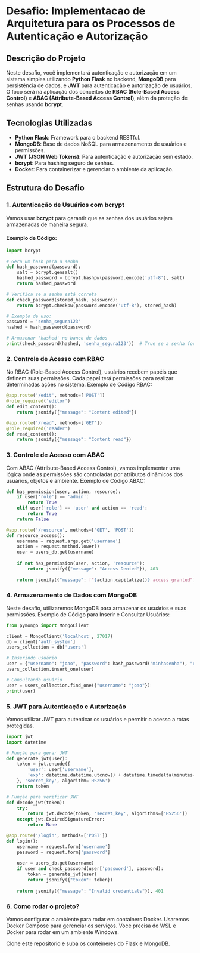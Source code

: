# Desafio: Implementacao de Arquitetura para os Processos de Autenticação e Autorização
<!--

## Contextualizacao


## rbac


Explicação do RBAC (Role-Based Access Control)

RBAC (Role-Based Access Control) é um modelo de controle de acesso que define permissões de acordo com papéis atribuídos a usuários. Ao invés de conceder permissões diretamente aos indivíduos, as permissões são concedidas aos papéis, e os usuários são atribuídos a esses papéis.
Componentes do RBAC:

    Usuários (Users): São os sujeitos que tentam realizar ações no sistema. Cada usuário pode ser associado a um ou mais papéis.

    Papéis (Roles): Definem conjuntos de permissões. Exemplo de papéis: administrador, usuário padrão, moderador, etc.

    Permissões (Permissions): Definem quais ações os papéis podem realizar em quais recursos. Exemplo: editar, excluir, criar.

    Sessões (Sessions): Em algumas implementações, os usuários podem ativar certos papéis durante uma sessão.

Exemplo de RBAC:

    Um sistema de gerenciamento de conteúdo pode ter um papel de "editor", que tem permissões para editar e publicar conteúdo, e um papel de "leitor", que pode apenas visualizar conteúdo.

    O usuário "João" pode ter o papel de "editor", enquanto "Maria" pode ter o papel de "leitor".

Vantagens do RBAC:

    Facilidade de Gerenciamento: Permissões são concedidas a papéis e não a usuários individuais, facilitando a gestão de permissões em sistemas grandes.

    Menos Erros de Configuração: Como a gestão é centralizada nos papéis, há menor chance de erros na atribuição de permissões.

    Escalabilidade: Em sistemas com muitos usuários, é mais fácil adicionar ou remover papéis do que gerenciar permissões diretamente para cada usuário.

Exemplo de Implementação RBAC com Flask e MongoDB:

from flask import Flask, jsonify, request
from functools import wraps

app = Flask(__name__)

# Simulando um banco de dados
users_db = {
    "joao": {"role": "editor"},
    "maria": {"role": "reader"}
}

roles_permissions = {
    "editor": ["create", "edit", "delete"],
    "reader": ["read"]
}

# Decorador para verificar permissões
def role_required(required_role):
    def decorator(f):
        @wraps(f)
        def wrapper(*args, **kwargs):
            username = request.args.get('username')
            user = users_db.get(username)
            if not user or user['role'] != required_role:
                return jsonify({"message": "Unauthorized"}), 403
            return f(*args, **kwargs)
        return wrapper
    return decorator

@app.route('/edit', methods=['POST'])
@role_required('editor')
def edit_content():
    return jsonify({"message": "Content edited"})

@app.route('/read', methods=['GET'])
@role_required('reader')
def read_content():
    return jsonify({"message": "Content read"})

if __name__ == '__main__':
    app.run(debug=True)





## Attribute-Based Access Control

O ABAC (Attribute-Based Access Control) é uma abordagem de controle de acesso mais flexível e dinâmica que o tradicional RBAC (Role-Based Access Control). Enquanto o RBAC controla permissões com base em papéis predefinidos (como administrador ou usuário), o ABAC baseia-se em atributos para decidir se uma ação é permitida. No ABAC, o controle de acesso é feito com base em quatro tipos principais de atributos:

### Atributos do Sujeito (Subject Attributes):
- São características do usuário que solicita acesso.
- Exemplo: Nome do usuário, cargo, idade, localização geográfica, status de segurança, horário de trabalho.

### Atributos do Objeto (Object Attributes):
- São características do recurso ao qual o acesso é solicitado.
- Exemplo: Tipo do arquivo, classificação do documento, rótulo de segurança de uma informação.

### Atributos da Ação (Action Attributes):
- São as operações que o sujeito deseja executar no objeto.
- Exemplo: Leitura, escrita, exclusão, modificação, transferência.

### Atributos do Ambiente (Environment Attributes):
- São condições contextuais que podem influenciar as decisões de acesso.
- Exemplo: Data e hora da solicitação, localização do dispositivo, política de segurança vigente, estado da rede.

O controle de acesso é decidido pela avaliação de uma política que leva em consideração todos esses atributos em tempo real. As políticas são definidas de forma que diferentes combinações de atributos resultam em diferentes permissões.
Exemplos de ABAC em Ação

    Cenário de Empresa:
        Um funcionário pode acessar documentos financeiros, mas apenas durante o horário comercial (atributo de ambiente).
        Um usuário pode editar um documento somente se ele for o criador do documento (atributo do sujeito).

    Acesso Baseado em Localização:
        Um usuário de um aplicativo móvel pode acessar determinados dados somente se estiver em um local geográfico específico, como um escritório seguro (atributo do ambiente).

    Controle de Acesso à Nuvem:
        Um sistema na nuvem pode bloquear o acesso a dados críticos de uma empresa quando a solicitação vem de fora de uma região permitida (atributo do ambiente).

Padrões de Design Aplicáveis ao ABAC

O ABAC pode ser implementado de maneira eficaz utilizando alguns padrões de design arquitetural. Esses padrões ajudam a garantir que o sistema seja escalável, flexível e de fácil manutenção.
1. Factory Pattern para Criação de Atributos e Políticas

    O Factory Pattern pode ser usado para criar objetos relacionados aos atributos e políticas de controle de acesso de forma flexível. Por exemplo, diferentes atributos (como localização ou cargo) podem ser criados dinamicamente conforme a necessidade do sistema.

    Exemplo:

class AttributeFactory:
    def create_attribute(attribute_type):
        if attribute_type == 'location':
            return LocationAttribute()
        elif attribute_type == 'role':
            return RoleAttribute()
    Isso facilita a inclusão de novos atributos à medida que a lógica de controle de acesso evolui.

2. Policy Pattern para Avaliação de Políticas

    O Policy Pattern é crucial para implementar a lógica de avaliação de regras no ABAC. Nele, as políticas de acesso são abstraídas como objetos que podem ser combinados ou avaliados de acordo com os atributos.

    Exemplo:
        Uma política pode ser representada como uma classe que contém regras que devem ser satisfeitas com base nos atributos. As políticas podem ser combinadas ou agregadas de forma flexível para aplicar lógicas de permissão mais complexas.

class Policy:
    def is_allowed(self, subject, action, object, environment):
        # Avalia os atributos do sujeito, ação, objeto e ambiente.
        return (subject.role == 'admin' and environment.is_secure) or subject.department == 'finance'
Chain of Responsibility Pattern para Avaliação de Múltiplas Políticas

    O Chain of Responsibility Pattern pode ser usado quando múltiplas políticas precisam ser avaliadas em sequência. Cada política na cadeia pode aceitar ou rejeitar a solicitação com base nos atributos.

    Exemplo:
        Imagine que diferentes departamentos têm regras específicas de acesso. As políticas para esses departamentos podem ser representadas como uma cadeia onde cada política é verificada individualmente.

        class PolicyHandler:
    def __init__(self, next_handler=None):
        self.next_handler = next_handler

    def handle(self, request):
        if self.can_handle(request):
            return self.process(request)
        elif self.next_handler:
            return self.next_handler.handle(request)

class DepartmentPolicyHandler(PolicyHandler):
    def can_handle(self, request):
        return request.subject.department == 'finance'

    def process(self, request):
        # Avalia a política do departamento de finanças.
4. Strategy Pattern para Definir Dinamicamente as Políticas de Acesso

    O Strategy Pattern é útil quando diferentes políticas podem ser aplicadas a diferentes cenários, como o uso de diferentes algoritmos de controle de acesso. No ABAC, isso é especialmente útil, já que você pode definir estratégias baseadas em vários atributos (ex: um método para regras simples de RBAC e outro para regras dinâmicas de ABAC).

    Exemplo:
        Em um contexto onde as políticas de acesso variam de acordo com o tipo de ação, o Strategy Pattern pode ser usado para aplicar diferentes conjuntos de regras, como no exemplo abaixo.


class AccessStrategy:
    def evaluate(self, subject, action, object):
        pass

class RBACStrategy(AccessStrategy):
    def evaluate(self, subject, action, object):
        # Avalia usando RBAC

class ABACStrategy(AccessStrategy):
    def evaluate(self, subject, action, object):
        # Avalia usando ABAC com base nos atributos
5. Decorator Pattern para Adicionar Condicionalmente Regras de Acesso

    O Decorator Pattern permite adicionar ou modificar dinamicamente as regras de acesso de uma política sem alterar sua estrutura básica. Isso é útil no ABAC quando você deseja adicionar condições especiais para determinadas políticas, como incluir a avaliação de atributos de ambiente de forma opcional.

    Exemplo:

    class Policy:
    def is_allowed(self, subject, action, object):
        pass

class TimeRestrictedPolicyDecorator(Policy):
    def __init__(self, policy):
        self.policy = policy

    def is_allowed(self, subject, action, object):
        if self.is_within_time_restriction():
            return self.policy.is_allowed(subject, action, object)
        return False

    def is_within_time_restriction(self):
        # Verifica se o horário está dentro das regras permitidas.
Benefícios do ABAC

    Flexibilidade: O ABAC permite criar políticas de controle de acesso muito mais detalhadas e específicas em comparação com o RBAC. É possível criar regras baseadas em qualquer combinação de atributos.

    Contexto Dinâmico: As políticas podem mudar com base em atributos dinâmicos, como horário ou localização, possibilitando controle adaptativo de acesso.

    Escalabilidade: Em sistemas complexos com muitos usuários e recursos, o ABAC oferece uma escalabilidade maior em termos de controle de acesso, ao evitar a explosão de papéis que frequentemente ocorre no RBAC.

Desafios do ABAC

    Complexidade: A implementação de políticas ABAC pode se tornar muito complexa, especialmente em grandes sistemas com muitos atributos e regras. Isso aumenta o esforço para manutenção e debugging.

    Desempenho: Como o ABAC avalia vários atributos e políticas em tempo real, pode haver um impacto no desempenho, especialmente se os atributos precisarem ser recuperados de bases de dados ou sistemas externos.

Conclusão

O ABAC é uma solução poderosa e flexível para controle de acesso em sistemas que precisam de uma abordagem adaptativa e baseada em múltiplos fatores. A aplicação de padrões de design, como Factory, Policy, Strategy, e Decorator, torna sua implementação mais modular, escalável e de fácil manutenção.

Se aplicado corretamente, o ABAC pode fornecer um controle de acesso muito mais preciso e contextual, sendo ideal para ambientes onde as condições de acesso podem mudar dinamicamente.

bcrypt é um algoritmo de hashing que foi desenvolvido especificamente para proteger senhas. Ao contrário de algoritmos de hashing comuns, como MD5 ou SHA-1, que são projetados para serem rápidos, o bcrypt foi desenvolvido para ser deliberadamente lento, tornando-o mais seguro contra ataques de força bruta e de "rainbow tables" (tabelas de pré-calculo de hashes). Além disso, ele inclui um fator de complexidade configurável que pode ser ajustado para tornar o processo de hashing mais lento à medida que o poder computacional aumenta.
Características do bcrypt

    Função de hash criptográfica:
        bcrypt é uma função de hash baseada no Blowfish cipher, mas simplificada para hash de senhas. O seu design inclui uma implementação adaptativa que permite aumentar o tempo necessário para computar um hash, retardando ataques com força bruta.

    Salt embutido:
        O bcrypt gera um salt aleatório e o inclui como parte do hash. O salt é um valor único que é adicionado à senha antes de aplicar o algoritmo de hash, o que impede que duas senhas idênticas gerem o mesmo hash.

    Fator de Custo:
        O bcrypt tem um fator de custo configurável, que define o número de rounds de hashing aplicados. Quanto maior o custo, mais tempo leva para gerar o hash, aumentando a segurança, pois torna o ataque de força bruta mais custoso.
        Exemplo de fator de custo: Se o custo for 12, isso significa que o algoritmo irá realizar 212212 rounds de hashing. Para cada aumento no custo, o tempo de computação dobra.

    Resistência a Ataques de Força Bruta:
        Ao ser projetado para ser mais lento do que outros algoritmos de hash, o bcrypt torna ataques de força bruta muito mais caros em termos de tempo e poder computacional.

Estrutura do bcrypt

O hash gerado pelo bcrypt tem um formato específico e consiste em três partes principais:

    Prefixo: Indica o algoritmo usado ($2b$ ou $2a$, sendo 2b a versão atualizada do algoritmo).
    Custo: O fator de custo, especificando quantos rounds de hashing foram aplicados (por exemplo, 12).
    Salt e Hash: O salt aleatório utilizado e o hash resultante.

Exemplo de hash gerado pelo bcrypt:

$2b$12$P1ayq0y4bvnhkfJnULyW8e.Q3xHslTpBmQyXQeWvQj/9dZwR9fENa


Aqui:

    $2b$: Versão do algoritmo.
    12: Fator de custo.
    P1ayq0y4bvnhkfJnULyW8e: Salt gerado.
    .Q3xHslTpBmQyXQeWvQj/9dZwR9fENa: Hash resultante da senha e do salt.

Implementação do bcrypt

Abaixo está um exemplo de como usar o bcrypt em Python para gerar e verificar senhas:
Instalação:

pip install bcrypt


import bcrypt

# Gera um hash para a senha
def hash_password(password):
    # Gera o salt automaticamente e aplica o hashing
    salt = bcrypt.gensalt(rounds=12)  # 12 é o fator de custo (ajustável)
    hashed_password = bcrypt.hashpw(password.encode('utf-8'), salt)
    return hashed_password

# Verifica se a senha está correta
def check_password(stored_hash, password):
    # Verifica se a senha fornecida corresponde ao hash armazenado
    return bcrypt.checkpw(password.encode('utf-8'), stored_hash)

# Exemplo de uso:
plain_password = 'minhasenha123'
hashed = hash_password(plain_password)

# Armazenar 'hashed' no banco de dados

# Ao tentar fazer login:
if check_password(hashed, 'minhasenha123'):
    print("A senha está correta!")
else:
    print("Senha incorreta!")
Vantagens do bcrypt

    Resistência a Rainbow Tables: O uso do salt previne ataques baseados em tabelas de pré-calculo de hashes. Mesmo que duas senhas idênticas sejam hashadas, os hashes resultantes serão diferentes por causa do salt único.

    Função de Custo Configurável: Ao ajustar o fator de custo, é possível aumentar a dificuldade de calcular o hash, tornando ataques de força bruta menos viáveis.

    Resistência a ataques paralelos: O bcrypt foi projetado para dificultar a paralelização de cálculos de hash, dificultando ainda mais o uso de hardware especializado (como GPUs) para realizar ataques.

Quando Usar bcrypt?

    bcrypt é amplamente utilizado para proteger senhas de usuários em sistemas de autenticação. Qualquer sistema que necessite armazenar senhas de forma segura deve optar por bcrypt ou outros algoritmos de hash específicos para senhas, como Argon2 ou PBKDF2.
    Quando se deseja implementar proteção de longo prazo para senhas e prevenir a possibilidade de comprometimento em caso de vazamento de banco de dados.

Comparação com Outros Algoritmos

    MD5 e SHA-1: Não são recomendados para armazenar senhas. Eles são rápidos e projetados para gerar hashes rapidamente, o que facilita ataques de força bruta. Além disso, MD5 e SHA-1 são vulneráveis a colisões (duas entradas diferentes resultam no mesmo hash).

    PBKDF2: Um algoritmo de derivação de chave que, assim como o bcrypt, permite especificar o número de rounds. Ele é amplamente utilizado, mas pode ser menos eficiente do que bcrypt ao lidar com ataques de hardware especializado, como GPUs.

    Argon2: Um algoritmo mais moderno que ganhou o concurso de senha segura do Password Hashing Competition (PHC). Ele oferece resistência a ataques de força bruta e é configurável tanto em termos de memória quanto de tempo de execução. É considerado mais seguro que bcrypt, mas pode não estar disponível em todas as plataformas.

Conclusão

O bcrypt é um dos melhores algoritmos para hash de senhas, sendo amplamente utilizado devido à sua segurança e flexibilidade. A combinação de fator de custo, salt embutido e resistência a ataques paralelos o torna uma excelente escolha para proteger senhas em sistemas de autenticação.
   
Utilize os slides de referencia.-->


## Descrição do Projeto

Neste desafio, você implementará autenticação e autorização em um sistema simples utilizando **Python Flask** no backend, **MongoDB** para persistência de dados, e **JWT** para autenticação e autorização de usuários. O foco será na aplicação dos conceitos de **RBAC (Role-Based Access Control)** e **ABAC (Attribute-Based Access Control)**, além da proteção de senhas usando **bcrypt**.

## Tecnologias Utilizadas
- **Python Flask**: Framework para o backend RESTful.
- **MongoDB**: Base de dados NoSQL para armazenamento de usuários e permissões.
- **JWT (JSON Web Tokens)**: Para autenticação e autorização sem estado.
- **bcrypt**: Para hashing seguro de senhas.
- **Docker**: Para containerizar e gerenciar o ambiente da aplicação.

## Estrutura do Desafio

### 1. Autenticação de Usuários com bcrypt

Vamos usar **bcrypt** para garantir que as senhas dos usuários sejam armazenadas de maneira segura.

#### Exemplo de Código:

```python
import bcrypt

# Gera um hash para a senha
def hash_password(password):
    salt = bcrypt.gensalt()
    hashed_password = bcrypt.hashpw(password.encode('utf-8'), salt)
    return hashed_password

# Verifica se a senha está correta
def check_password(stored_hash, password):
    return bcrypt.checkpw(password.encode('utf-8'), stored_hash)

# Exemplo de uso:
password = 'senha_segura123'
hashed = hash_password(password)

# Armazenar 'hashed' no banco de dados
print(check_password(hashed, 'senha_segura123'))  # True se a senha for correta
```

### 2. Controle de Acesso com RBAC

No RBAC (Role-Based Access Control), usuários recebem papéis que definem suas permissões. Cada papel terá permissões para realizar determinadas ações no sistema.
Exemplo de Código RBAC:

```python
@app.route('/edit', methods=['POST'])
@role_required('editor')
def edit_content():
    return jsonify({"message": "Content edited"})

@app.route('/read', methods=['GET'])
@role_required('reader')
def read_content():
    return jsonify({"message": "Content read"})
```

### 3. Controle de Acesso com ABAC

Com ABAC (Attribute-Based Access Control), vamos implementar uma lógica onde as permissões são controladas por atributos dinâmicos dos usuários, objetos e ambiente.
Exemplo de Código ABAC:

```python
def has_permission(user, action, resource):
    if user['role'] == 'admin':
        return True
    elif user['role'] == 'user' and action == 'read':
        return True
    return False

@app.route('/resource', methods=['GET', 'POST'])
def resource_access():
    username = request.args.get('username')
    action = request.method.lower()
    user = users_db.get(username)
    
    if not has_permission(user, action, 'resource'):
        return jsonify({"message": "Access Denied"}), 403
    
    return jsonify({"message": f"{action.capitalize()} access granted"})
```

### 4. Armazenamento de Dados com MongoDB

Neste desafio, utilizaremos MongoDB para armazenar os usuários e suas permissões.
Exemplo de Código para Inserir e Consultar Usuários:

```python
from pymongo import MongoClient

client = MongoClient('localhost', 27017)
db = client['auth_system']
users_collection = db['users']

# Inserindo usuário
user = {"username": "joao", "password": hash_password("minhasenha"), "role": "editor"}
users_collection.insert_one(user)

# Consultando usuário
user = users_collection.find_one({"username": "joao"})
print(user)

```

### 5. JWT para Autenticação e Autorização

Vamos utilizar JWT para autenticar os usuários e permitir o acesso a rotas protegidas.

```python
import jwt
import datetime

# Função para gerar JWT
def generate_jwt(user):
    token = jwt.encode({
        'user': user['username'],
        'exp': datetime.datetime.utcnow() + datetime.timedelta(minutes=30)
    }, 'secret_key', algorithm='HS256')
    return token

# Função para verificar JWT
def decode_jwt(token):
    try:
        return jwt.decode(token, 'secret_key', algorithms=['HS256'])
    except jwt.ExpiredSignatureError:
        return None

@app.route('/login', methods=['POST'])
def login():
    username = request.form['username']
    password = request.form['password']
    
    user = users_db.get(username)
    if user and check_password(user['password'], password):
        token = generate_jwt(user)
        return jsonify({"token": token})
    
    return jsonify({"message": "Invalid credentials"}), 401
```

### 6. Como rodar o projeto? 

Vamos configurar o ambiente para rodar em containers Docker. Usaremos Docker Compose para gerenciar os serviços. Voce precisa do WSL e Docker para rodar em um ambiente Windows. 

Clone este repositorio e suba os conteineres do Flask e MongoDB. 

<!-- INSERIR TUTORIAL-->


